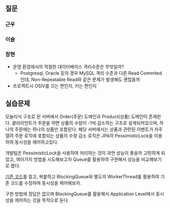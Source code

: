 ## 질문
### 근우

### 이슬

### 창현
- 운영 환경에서의 적절한 데이터베이스 격리수준은 무엇일까?
   - Postgresql, Oracle 등의 경우 MySQL 격리 수준과 다른 Read Commited인데, Non-Repeatable Read와 같은 문제가 발생해도 괜찮을까
- 프로젝트시 OSIV를 끄는 편인지, 키는 편인지

## 실습문제
모놀리식 구조로 된 서버에서 Order(주문) 도메인과 Product(상품) 도메인이 존재한다. 클라이언트가 주문을 하면 상품의 수량이 -1씩 감소하는 구조로 설계되어있으며, 하나의 주문에는 하나의 상품만 포함된다. 해당 서버에서는 상품과 관련된 이벤트가 자주 열려 주문 로직에 포함되는 상품의 수량 감소 로직은 JPA의 PessimisticLock을 이용하여 동시성을 제어하고있다. 

개발팀은 PessimisticLock을 사용하여 처리하는 것이 과연 성능이 좋을까 고민하게 되었고, 여러가지 방법을 시도해보고자 Queue를 활용하여 구현해서 성능을 비교해보기로 했다.

[기존 코드](https://github.com/Hchanghyeon/programming-learn/tree/main/lock-pessimistic-jpa/src/main/java/com/lock/lockpessimisticjpa)를 참고, 복붙하고 BlockingQueue와 별도의 WorkerThread를 활용하여 기존 코드를 수정하여 동시성을 제어해보자.

구현 방법에 정답은 없으며 BlockingQueue를 활용해서 Application Level에서 동시성을 제어하는 것을 목적으로 둔다.
